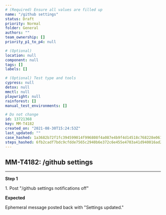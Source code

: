 ```yaml
---
# (Required) Ensure all values are filled up
name: "/github settings"
status: Draft
priority: Normal
folder: General
authors: ""
team_ownership: []
priority_p1_to_p4: null

# (Optional)
location: null
component: null
tags: []
labels: []

# (Optional) Test type and tools
cypress: null
detox: null
mmctl: null
playwright: null
rainforest: []
manual_test_environments: []

# Do not change
id: 13721368
key: MM-T4182
created_on: "2021-08-30T15:24:53Z"
last_updated: ""
case_hashed: 1a3682b72f1fc394599014f996808f4a087e4b9f4d14518c768228e061a5e69f10adcfd8e3d7171f58ebdf53fbbedd24
steps_hashed: 6fb2cadf7bdc9cfdde7565c2940b6e372c6e455e4703a41d940016ad20e6bfcc78551b8eb8c85108bddd2b411799de85
---
```


<!-- (Auto-generated) Based on frontmatter's "key" and "name" -->

## MM-T4182: /github settings

---

**Step 1**

1\. Post "/github settings notifications off"

**Expected**

Ephemeral message posted back with "Settings updated."
